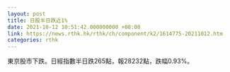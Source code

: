 ```yaml
---
layout: post
title: 日股半日跌近1%
date: 2021-10-12 10:51:42.000000000 +08:00
link: https://news.rthk.hk/rthk/ch/component/k2/1614775-20211012.htm
categories: rthk
---
```


東京股市下跌。日經指數半日跌265點，報28232點，跌幅0.93%。
